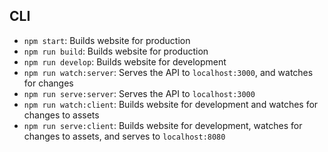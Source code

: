 ## CLI

- `npm start`: Builds website for production
- `npm run build`: Builds website for production 
- `npm run develop`: Builds website for development
- `npm run watch:server`: Serves the API to `localhost:3000`, and watches for changes
- `npm run serve:server`: Serves the API to `localhost:3000`
- `npm run watch:client`: Builds website for development and watches for changes to assets
- `npm run serve:client`: Builds website for development, watches for changes to assets, and serves to `localhost:8080`